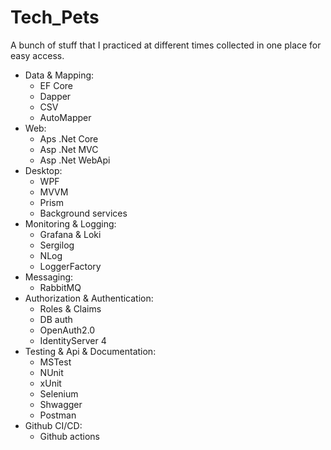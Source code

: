 # Tech_Pets
A bunch of stuff that I practiced at different times collected in one place for easy access.

- Data & Mapping:
  - EF Core
  - Dapper
  - CSV
  - AutoMapper
- Web:
  - Aps .Net Core
  - Asp .Net MVC
  - Asp .Net WebApi
- Desktop:
  - WPF
  - MVVM
  - Prism
  - Background services
- Monitoring & Logging:
  - Grafana & Loki
  - Sergilog
  - NLog
  - LoggerFactory
- Messaging:
  - RabbitMQ
- Authorization & Authentication:
  - Roles & Claims
  - DB auth
  - OpenAuth2.0
  - IdentityServer 4
- Testing & Api & Documentation:
  - MSTest
  - NUnit
  - xUnit
  - Selenium
  - Shwagger
  - Postman
- Github CI/CD:
  - Github actions
